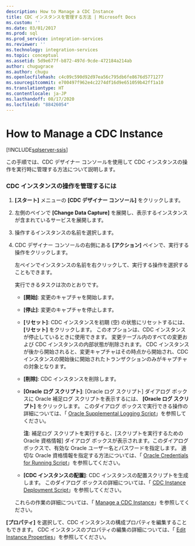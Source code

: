 ```yaml
---
description: How to Manage a CDC Instance
title: CDC インスタンスを管理する方法 | Microsoft Docs
ms.custom: ''
ms.date: 03/01/2017
ms.prod: sql
ms.prod_service: integration-services
ms.reviewer: ''
ms.technology: integration-services
ms.topic: conceptual
ms.assetid: 5d9e677f-b872-497d-9cde-472184a214ab
author: chugugrace
ms.author: chugu
ms.openlocfilehash: c4c09c590d92d97ea56c795db6fe8676d5771277
ms.sourcegitcommit: e700497f962e4c2274df16d9e651059b42ff1a10
ms.translationtype: HT
ms.contentlocale: ja-JP
ms.lasthandoff: 08/17/2020
ms.locfileid: "88426054"
---
```

# <a name="how-to-manage-a-cdc-instance"></a>How to Manage a CDC Instance

[!INCLUDE[sqlserver-ssis](../../includes/applies-to-version/sqlserver-ssis.md)]


  この手順では、CDC デザイナー コンソールを使用して CDC インスタンスの操作を実行時に管理する方法について説明します。  
  
### <a name="to-manage-cdc-instance-operations"></a>CDC インスタンスの操作を管理するには  
  
1.  **[スタート]** メニューの **[CDC デザイナー コンソール]** をクリックします。  
  
2.  左側のペインで **[Change Data Capture]** を展開し、表示するインスタンスが含まれているサービスを展開します。  
  
3.  操作するインスタンスの名前を選択します。  
  
4.  CDC デザイナー コンソールの右側にある **[アクション]** ペインで、実行する操作をクリックします。  
  
     左ペインでインスタンスの名前を右クリックして、実行する操作を選択することもできます。  
  
     実行できるタスクは次のとおりです。  
  
    -   **[開始]**: 変更のキャプチャを開始します。  
  
    -   **[停止]**: 変更のキャプチャを停止します。  
  
    -   **[リセット]**: CDC インスタンスを初期 (空) の状態にリセットするには、 **[リセット]** をクリックします。 このオプションは、CDC インスタンスが停止しているときに使用できます。 変更テーブル内のすべての変更および CDC インスタンスの内部状態が削除されます。 CDC インスタンスが後から開始されると、変更キャプチャはその時点から開始され、CDC インスタンスの開始後に開始されたトランザクションのみがキャプチャの対象となります。  
  
    -   **[削除]**: CDC インスタンスを削除します。  
  
    -   **[Oracle ログ スクリプト]**: [Oracle ログ スクリプト] ダイアログ ボックスに Oracle 補足ログ スクリプトを表示するには、 **[Oracle ログ スクリプト]** をクリックします。 このダイアログ ボックスで実行できる操作の詳細については、「 [Oracle Supplemental Logging Script](../../integration-services/change-data-capture/oracle-supplemental-logging-script.md)」を参照してください。  
  
         **注**: 補足ログ スクリプトを実行すると、[スクリプトを実行するための Oracle 資格情報] ダイアログ ボックスが表示されます。このダイアログ ボックスで、有効な Oracle ユーザー名とパスワードを指定します。 適切な Oracle 資格情報を指定する方法については、「 [Oracle Credentials for Running Script](../../integration-services/change-data-capture/oracle-credentials-for-running-script.md)」を参照してください。  
  
    -   **[CDC インスタンスの配置]**: CDC インスタンスの配置スクリプトを生成します。 このダイアログ ボックスの詳細については、「 [CDC Instance Deployment Script](../../integration-services/change-data-capture/cdc-instance-deployment-script.md)」を参照してください。  
  
     これらの作業の詳細については、「 [Manage a CDC Instance](../../integration-services/change-data-capture/manage-a-cdc-instance.md)」を参照してください。  
  
 **[プロパティ]** を選択して、CDC インスタンスの構成プロパティを編集することもできます。 CDC インスタンスのプロパティの編集の詳細については、「 [Edit Instance Properties](../../integration-services/change-data-capture/edit-instance-properties.md)」を参照してください。  
  
  
